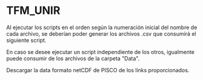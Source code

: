 # TFM_UNIR
Al ejecutar los scripts en el orden según la numeración inicial del nombre de cada archivo, se deberían poder generar los archivos .csv que consumirá el siguiente script.

En caso se desee ejecutar un script independiente de los otros, igualmente puede consumir de los archivos de la carpeta "Data".

Descargar la data formato netCDF de PISCO de los links proporcionados.
